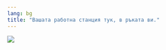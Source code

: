 ```yaml
---
lang: bg
title: "Вашата работна станция тук, в ръката ви."
---
```


<img src="Images/earth.png" />




